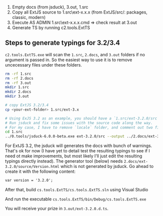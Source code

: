 1. Empty docs (from jsduck), 3.out, 1.src
2. Copy all ExtJS source to 1.src\ext-x.x.x (from ExtJS/src/: packages, classic, modern)
3. Execute AS ADMIN 1.src\ext-x.x.x.cmd => check result at 3.out
4. Generate TS by running c2.tools.ExtTS

## Steps to generate typings for 3.2/3.4

`c2.tools.ExtTS.exe` will scan the `1.src`, `2.docs`, and `3.out` folders if no argument is passed in.
So the easiest way to use it is to remove uncecessary files under these folders.

```sh
rm -rf 1.src
rm -rf 2.docs
rm -rf 3.out
mkdir 1.src
mkdir 2.docs
mkdir 3.out

# copy ExtJS 3.2/3.4
cp <your-ext-folder> 1.src/ext-3.x

# Using ExJS 3.2 as an example, you should have a `1.src/ext-3.2.0/src` folder
# Run jsduck and fix some issues with the source code along the way.
# For my case, I have to remove `locale` folder, and comment out two files.
cd 1.src
../0.tools/jsduck-6.0.0-beta.exe ext-3.2.0/src --output ../2.docs/ext-3.2.0
```

For ExtJS 3.2, the jsduck will generates the docs with bunch of warnings.
That's ok for now (I have yet to detail test the resulting typings to see if I need ot make improvements, but most likely I'll just edit the resulting typings directly instead).
The generator tool (below) needs `2.docs/ext-3.2.0/source/Version.html` which is not generated by jsduck.
Go ahead to create it with the following content:

```html
var version = '3.2.0';
```

After that, build `cs.tools.ExtTS/cs.tools.ExtTS.sln` using Visual Studio

And run the executable `cs.tools.ExtTS/bin/Debug/cs.tools.ExtTS.exe`

You will receive your prize in `3.out/ext-3.2.0.d.ts`.
